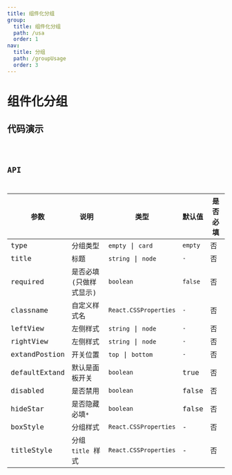 ```yaml
---
title: 组件化分组
group:
  title: 组件化分组
  path: /usa
  order: 1
nav:
  title: 分组
  path: /groupUsage
  order: 3
---
```


# 组件化分组

## 代码演示

<code src="./groupUsage.tsx" />

## API

| 参数          | 说明                   | 类型                  | 默认值  | 是否必填 |
| ------------- | ---------------------- | --------------------- | ------- | -------- |
| type          | 分组类型               | `empty` \| `card`     | `empty` | 否       |
| title         | 标题                   | `string` \| `node`    | `-`     | 否       |
| required      | 是否必填(只做样式显示) | `boolean`             | `false` | 否       |
| classname     | 自定义样式名           | `React.CSSProperties` | `-`     | 否       |
| leftView      | 左侧样式               | `string` \| `node`    | `-`     | 否       |
| rightView     | 左侧样式               | `string` \| `node`    | `-`     | 否       |
| extandPostion | 开关位置               | `top` \| `bottom`     | `-`     | 否       |
| defaultExtand | 默认是面板开关         | `boolean`             | true    | 否       |
| disabled      | 是否禁用               | `boolean`             | false   | 否       |
| hideStar      | 是否隐藏必填`*`        | `boolean`             | false   | 否       |
| boxStyle      | 分组样式               | `React.CSSProperties` | -       | 否       |
| titleStyle    | 分组 `title` 样式        | `React.CSSProperties` | -       | 否       |
